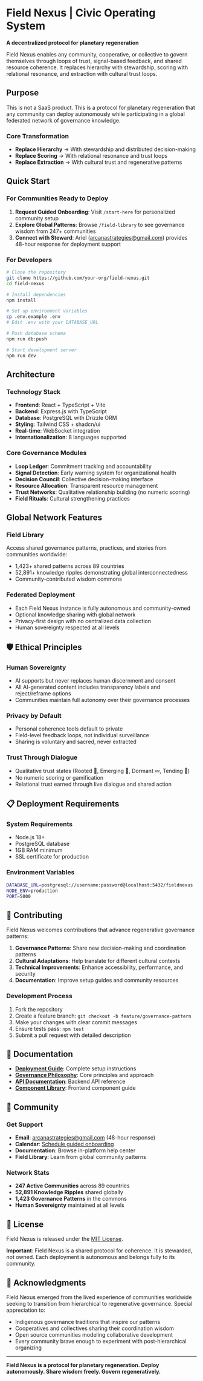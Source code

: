 # Field Nexus | Civic Operating System

**A decentralized protocol for planetary regeneration**

Field Nexus enables any community, cooperative, or collective to govern themselves through loops of trust, signal-based feedback, and shared resource coherence. It replaces hierarchy with stewardship, scoring with relational resonance, and extraction with cultural trust loops.

## Purpose

This is not a SaaS product. This is a protocol for planetary regeneration that any community can deploy autonomously while participating in a global federated network of governance knowledge.

### Core Transformation
- **Replace Hierarchy** → With stewardship and distributed decision-making
- **Replace Scoring** → With relational resonance and trust loops  
- **Replace Extraction** → With cultural trust and regenerative patterns

## Quick Start

### For Communities Ready to Deploy

1. **Request Guided Onboarding**: Visit `/start-here` for personalized community setup
2. **Explore Global Patterns**: Browse `/field-library` to see governance wisdom from 247+ communities
3. **Connect with Steward**: Ariel (arcanastrategies@gmail.com) provides 48-hour response for deployment support

### For Developers

```bash
# Clone the repository
git clone https://github.com/your-org/field-nexus.git
cd field-nexus

# Install dependencies
npm install

# Set up environment variables
cp .env.example .env
# Edit .env with your DATABASE_URL

# Push database schema
npm run db:push

# Start development server
npm run dev
```

##  Architecture

### Technology Stack
- **Frontend**: React + TypeScript + Vite
- **Backend**: Express.js with TypeScript
- **Database**: PostgreSQL with Drizzle ORM
- **Styling**: Tailwind CSS + shadcn/ui
- **Real-time**: WebSocket integration
- **Internationalization**: 8 languages supported

### Core Governance Modules
- **Loop Ledger**: Commitment tracking and accountability
- **Signal Detection**: Early warning system for organizational health
- **Decision Council**: Collective decision-making interface
- **Resource Allocation**: Transparent resource management
- **Trust Networks**: Qualitative relationship building (no numeric scoring)
- **Field Rituals**: Cultural strengthening practices

## Global Network Features

### Field Library
Access shared governance patterns, practices, and stories from communities worldwide:
- 1,423+ shared patterns across 89 countries
- 52,891+ knowledge ripples demonstrating global interconnectedness
- Community-contributed wisdom commons

### Federated Deployment
- Each Field Nexus instance is fully autonomous and community-owned
- Optional knowledge sharing with global network
- Privacy-first design with no centralized data collection
- Human sovereignty respected at all levels

## 🛡️ Ethical Principles

### Human Sovereignty
- AI supports but never replaces human discernment and consent
- All AI-generated content includes transparency labels and reject/reframe options
- Communities maintain full autonomy over their governance processes

### Privacy by Default
- Personal coherence tools default to private
- Field-level feedback loops, not individual surveillance  
- Sharing is voluntary and sacred, never extracted

### Trust Through Dialogue
- Qualitative trust states (Rooted 🌿, Emerging 🌱, Dormant 💤, Tending 🔧)
- No numeric scoring or gamification
- Relational trust earned through live dialogue and shared action

## 📋 Deployment Requirements

### System Requirements
- Node.js 18+ 
- PostgreSQL database
- 1GB RAM minimum
- SSL certificate for production

### Environment Variables
```bash
DATABASE_URL=postgresql://username:password@localhost:5432/fieldnexus
NODE_ENV=production
PORT=5000
```

## 🤝 Contributing

Field Nexus welcomes contributions that advance regenerative governance patterns:

1. **Governance Patterns**: Share new decision-making and coordination patterns
2. **Cultural Adaptations**: Help translate for different cultural contexts  
3. **Technical Improvements**: Enhance accessibility, performance, and security
4. **Documentation**: Improve setup guides and community resources

### Development Process
1. Fork the repository
2. Create a feature branch: `git checkout -b feature/governance-pattern`
3. Make your changes with clear commit messages
4. Ensure tests pass: `npm test`
5. Submit a pull request with detailed description

## 📖 Documentation

- **[Deployment Guide](DEPLOYMENT_GUIDE.md)**: Complete setup instructions
- **[Governance Philosophy](GOVERNANCE_PHILOSOPHY.md)**: Core principles and approach
- **[API Documentation](docs/api.md)**: Backend API reference
- **[Component Library](docs/components.md)**: Frontend component guide

## 🌱 Community

### Get Support
- **Email**: arcanastrategies@gmail.com (48-hour response)
- **Calendar**: [Schedule guided onboarding](https://calendly.com/ariel-field-nexus)
- **Documentation**: Browse in-platform help center
- **Field Library**: Learn from global community patterns

### Network Stats
- **247 Active Communities** across 89 countries
- **52,891 Knowledge Ripples** shared globally
- **1,423 Governance Patterns** in the commons
- **Human Sovereignty** maintained at all levels

## 📄 License

Field Nexus is released under the [MIT License](LICENSE). 

**Important**: Field Nexus is a shared protocol for coherence. It is stewarded, not owned. Each deployment is autonomous and belongs fully to its community.

## 🙏 Acknowledgments

Field Nexus emerged from the lived experience of communities worldwide seeking to transition from hierarchical to regenerative governance. Special appreciation to:

- Indigenous governance traditions that inspire our patterns
- Cooperatives and collectives sharing their coordination wisdom
- Open source communities modeling collaborative development
- Every community brave enough to experiment with post-hierarchical organizing

---

**Field Nexus is a protocol for planetary regeneration. Deploy autonomously. Share wisdom freely. Govern regeneratively.**
